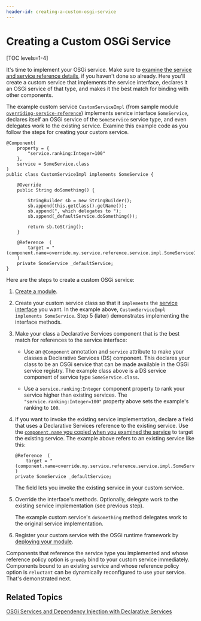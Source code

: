 ```yaml
---
header-id: creating-a-custom-osgi-service
---
```


# Creating a Custom OSGi Service

[TOC levels=1-4]

It's time to implement your OSGi service. Make sure to
[examine the service and service reference details](/docs/7-1/tutorials/-/knowledge_base/t/examining-an-osgi-service-to-override),
if you haven't done so already. Here you'll create a custom service that
implements the service interface, declares it an OSGi service of that type, and
makes it the best match for binding with other components. 

The example custom service `CustomServiceImpl` (from sample module 
[`overriding-service-reference`](https://portal.liferay.dev/documents/113763090/114000186/overriding-service-reference.zip))
implements service interface `SomeService`, declares itself an OSGi service of
the `SomeService` service type, and even delegates work to the existing service.
Examine this example code as you follow the steps for creating your custom
service. 

    @Component(
        property = {
            "service.ranking:Integer=100"
        },
        service = SomeService.class
    )
    public class CustomServiceImpl implements SomeService {

        @Override
        public String doSomething() {

            StringBuilder sb = new StringBuilder();
            sb.append(this.getClass().getName());
            sb.append(", which delegates to ");
            sb.append(_defaultService.doSomething());

            return sb.toString();
        }

        @Reference  (
            target = "(component.name=override.my.service.reference.service.impl.SomeServiceImpl)"
        )
        private SomeService _defaultService;
    }

Here are the steps to create a custom OSGi service:

1.  [Create a module](/docs/7-1/tutorials/-/knowledge_base/t/starting-module-development). 

2.  Create your custom service class so that it `implements` the
    [service interface](/docs/7-1/tutorials/-/knowledge_base/t/examining-an-osgi-service-to-override#step-1-copy-the-service-interface-name)
    you want. In the example above, `CustomServiceImpl implements SomeService`.
    Step 5 (later) demonstrates implementing the interface methods. 

3.  Make your class a Declarative Services component that is the best match for 
    references to the service interface:

    - Use an `@Component` annotation and `service` attribute to make your 
      classes a Declarative Services (DS) component. This declares your class
      to be an OSGi service that can be made available in the OSGi service
      registry. The example class above is a DS service component of service
      type `SomeService.class`. 

    - Use a `service.ranking:Integer` component property to rank your service 
      higher than existing services. The `"service.ranking:Integer=100"`
      property above sets the example's ranking to `100`. 

4.  If you want to invoke the existing service implementation, 
    declare a field that uses a Declarative Services reference to the existing
    service. Use the
    [`component.name` you copied when you examined the service](/docs/7-1/tutorials/-/knowledge_base/t/examining-an-osgi-service-to-override#step-2-copy-the-existing-service-name)
    to target the existing service. The example above refers to an existing
    service like this:

        @Reference  (
            target = "(component.name=override.my.service.reference.service.impl.SomeServiceImpl)"
        )
        private SomeService _defaultService;

    The field lets you invoke the existing service in your custom service. 

5.  Override the interface's methods. Optionally, delegate 
    work to the existing service implementation (see previous step). 

    The example custom service's `doSomething` method delegates work to the
    original service implementation.

6.  Register your custom service with the OSGi runtime framework by
    [deploying your module](/docs/7-1/tutorials/-/knowledge_base/t/starting-module-development#building-and-deploying-a-module).

Components that reference the service type you implemented and whose reference
policy option is `greedy` bind to your custom service immediately. Components
bound to an existing service and whose reference policy option is `reluctant`
can be dynamically reconfigured to use your service. That's demonstrated next. 

## Related Topics

[OSGi Services and Dependency Injection with Declarative Services](/docs/7-1/tutorials/-/knowledge_base/t/osgi-services-and-dependency-injection-with-declarative-services)
